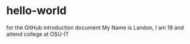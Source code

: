 # hello-world
for the GitHub introduction document
My Name is Landon, I am 19 and attend college at OSU-IT